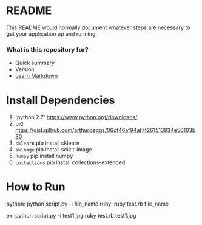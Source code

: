 # README #

This README would normally document whatever steps are necessary to get your application up and running.

### What is this repository for? ###

* Quick summary
* Version
* [Learn Markdown](https://bitbucket.org/tutorials/markdowndemo)

# Install Dependencies

1. 'python 2.7'
	https://www.python.org/downloads/
2. `cv2`
	https://gist.github.com/arthurbeggs/06df46af94af7f261513934e56103b30
3. `sklearn`
	pip install sklearn
4. `skimage`
	pip install scikit-image
5. `numpy`
	pip install numpy
6. `collections`
	pip install collections-extended

# How to Run

python:	python script.py -i file_name
ruby:	ruby test.rb file_name

ex:
	python script.py -i test1.jpg
	ruby test.rb test1.jpg

